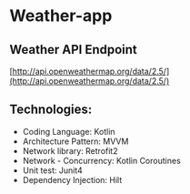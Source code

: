 # Weather-app

## Weather API Endpoint
[http://api.openweathermap.org/data/2.5/](http://api.openweathermap.org/data/2.5/)

## Technologies:
- Coding Language: Kotlin
- Architecture Pattern: MVVM
- Network library: Retrofit2
- Network - Concurrency: Kotlin Coroutines 
- Unit test: Junit4
- Dependency Injection: Hilt

